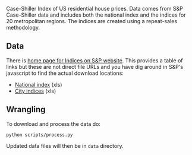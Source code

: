 Case-Shiller Index of US residential house prices. Data comes from S&P
Case-Shiller data and includes both the national index and the indices for 20
metropolitan regions. The indices are created using a repeat-sales methodology.

## Data

There is [home page for Indices on S&P website][sp-home]. This provides a table
of links but these are not direct file URLs and you have dig around in S&P's
javascript to find the actual download locations:

[sp-home]: http://www.standardandpoors.com/indices/sp-case-shiller-home-price-indices/en/us/?indexId=spusa-cashpidff--p-us----

* [National index][nat] (xls)
* [City indices][city] (xls)

[nat]: http://us.spindices.com/documents/additionalinfo/20131126/64929_csnational-values-1126.xls'
[city]: http://us.spindices.com/documents/additionalinfo/20131126/64929_cshomeprice-history-1126.xls

## Wrangling

To download and process the data do:

    python scripts/process.py

Updated data files will then be in `data` directory.

